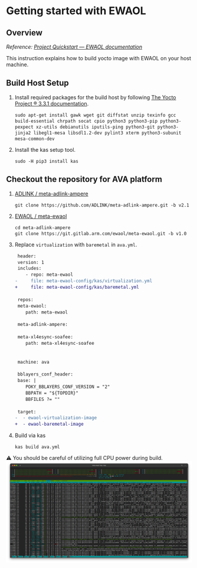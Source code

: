 # Getting started with EWAOL

## Overview

_Reference: [Project Quickstart — EWAOL documentation](https://ewaol.sites.arm.com/meta-ewaol/quickstart.html)_

This instruction explains how to build yocto image with EWAOL on your host machine.

## Build Host Setup

1. Install required packages for the build host by following [The Yocto Project ® 3.3.1 documentation](https://docs.yoctoproject.org/3.3.1/singleindex.html#required-packages-for-the-build-host).

   ```console
   sudo apt-get install gawk wget git diffstat unzip texinfo gcc build-essential chrpath socat cpio python3 python3-pip python3-pexpect xz-utils debianutils iputils-ping python3-git python3-jinja2 libegl1-mesa libsdl1.2-dev pylint3 xterm python3-subunit mesa-common-dev
   ```

1. Install the kas setup tool.

   ```console
   sudo -H pip3 install kas
   ```

## Checkout the repository for AVA platform

1. [ADLINK / meta-adlink-ampere](https://github.com/ADLINK/meta-adlink-ampere)

   ```console
   git clone https://github.com/ADLINK/meta-adlink-ampere.git -b v2.1
   ```

1. [EWAOL / meta-ewaol](https://git.gitlab.arm.com/ewaol/meta-ewaol)

   ```console
   cd meta-adlink-ampere
   git clone https://git.gitlab.arm.com/ewaol/meta-ewaol.git -b v1.0
   ```

1. Replace `virtualization` with `baremetal` in `ava.yml`.

   ```diff
    header:
    version: 1
    includes:
       - repo: meta-ewaol
   -     file: meta-ewaol-config/kas/virtualization.yml
   +     file: meta-ewaol-config/kas/baremetal.yml

    repos:
    meta-ewaol:
       path: meta-ewaol

    meta-adlink-ampere:

    meta-xl4esync-soafee:
       path: meta-xl4esync-soafee


    machine: ava

    bblayers_conf_header:
    base: |
       POKY_BBLAYERS_CONF_VERSION = "2"
       BBPATH = "${TOPDIR}"
       BBFILES ?= ""

    target:
   -  - ewaol-virtualization-image
   +  - ewaol-baremetal-image
   ```

1. Build via kas

   ```console
   kas build ava.yml
   ```

:warning: You should be careful of utilizing full CPU power during build.
![Build](images/getting-started/build.png)
